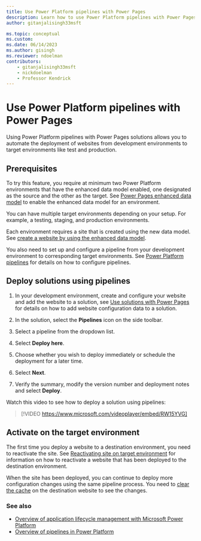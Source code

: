 ```yaml
---
title: Use Power Platform pipelines with Power Pages
description: Learn how to use Power Platform pipelines with Power Pages
author: gitanjalisingh33msft

ms.topic: conceptual
ms.custom: 
ms.date: 06/14/2023
ms.author: gisingh
ms.reviewer: ndoelman
contributors:
    - gitanjalisingh33msft
    - nickdoelman
    - Professor Kendrick
---
```


# Use Power Platform pipelines with Power Pages

Using Power Platform pipelines with Power Pages solutions allows you to automate the deployment of websites from development environments to target environments like test and production.  

## Prerequisites

To try this feature, you require at minimum two Power Platform environments that have the enhanced data model enabled, one designated as the source and the other as the target. See [Power Pages enhanced data model](../admin/enhanced-data-model.md) to enable the enhanced data model for an environment.

You can have multiple target environments depending on your setup. For example, a testing, staging, and production environments.

Each environment requires a site that is created using the new data model. See [create a website by using the enhanced data model](../admin/enhanced-data-model.md#create-a-website-by-using-the-enhanced-data-model).

You also need to set up and configure a pipeline from your development environment to corresponding target environments. See [Power Platform pipelines](/power-platform/alm/pipelines) for details on how to configure pipelines.

## Deploy solutions using pipelines

1. In your development environment, create and configure your website and add the website to a solution, see [Use solutions with Power Pages](power-pages-solutions.md) for details on how to add website configuration data to a solution.

1. In the solution, select the **Pipelines** icon on the side toolbar.

1. Select a pipeline from the dropdown list.

1. Select **Deploy here**.

1. Choose whether you wish to deploy immediately or schedule the deployment for a later time.

1. Select **Next**.

1. Verify the summary, modify the version number and deployment notes and select **Deploy**.

Watch this video to see how to deploy a solution using pipelines:
> [!VIDEO https://www.microsoft.com/videoplayer/embed/RW15YVG]

## Activate on the target environment

The first time you deploy a website to a destination environment, you need to reactivate the site. See [Reactivating site on target environment](../admin/migrate-site-configuration.md#reactivating-site-on-target-environment) for information on how to reactivate a website that has been deployed to the destination environment.

When the site has been deployed, you can continue to deploy more configuration changes using the same pipeline process. You need to [clear the cache](../admin/clear-server-side-cache.md) on the destination website to see the changes.

### See also

- [Overview of application lifecycle management with Microsoft Power Platform](/power-platform/alm/overview-alm)
- [Overview of pipelines in Power Platform](/power-platform/alm/pipelines)
